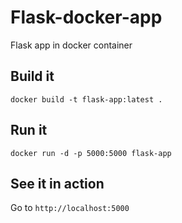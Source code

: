 # Flask-docker-app
Flask app in docker container

## Build it

```
docker build -t flask-app:latest .
```

## Run it

```
docker run -d -p 5000:5000 flask-app
```

## See it in action

Go to `http://localhost:5000`
